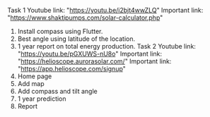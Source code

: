 Task 1
Youtube link: "https://youtu.be/i2bjt4wwZLQ"
Important link: "https://www.shaktipumps.com/solar-calculator.php"
1. Install compass using Flutter.
2. Best angle using latitude of the location.
3. 1 year report on total energy production.
Task 2
Youtube link: "https://youtu.be/pGXUWS-nU8o"
Important link: "https://helioscope.aurorasolar.com/"
Important link: "https://app.helioscope.com/signup"
1. Home page
2. Add map
3. Add compass and tilt angle
4. 1 year prediction
5. Report
